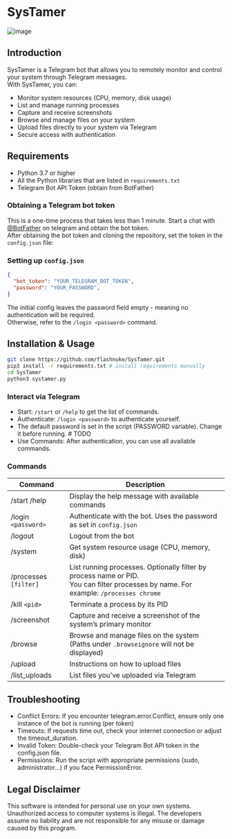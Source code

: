 # SysTamer
![image](https://github.com/user-attachments/assets/34ea1223-1d90-4238-9536-a8cd74e964b9)

## Introduction

SysTamer is a Telegram bot that allows you to remotely monitor and control your system through Telegram messages. 
</br> With SysTamer, you can:

* Monitor system resources (CPU, memory, disk usage)
* List and manage running processes
* Capture and receive screenshots
* Browse and manage files on your system
* Upload files directly to your system via Telegram
* Secure access with authentication

## Requirements

* Python 3.7 or higher
* All the Python libraries that are listed in `requirements.txt`
* Telegram Bot API Token (obtain from BotFather)

### Obtaining a Telegram bot token
This is a one-time process that takes less than 1 minute. Start a chat with [@BotFather](https://core.telegram.org/bots/faq#how-do-i-create-a-bot) on telegram and obtain the bot token.
</br>
After obtaining the bot token and cloning the repository, set the token in the `config.json` file:

### Setting up `config.json`
```json
{
  "bot_token": "YOUR_TELEGRAM_BOT_TOKEN",
  "password": "YOUR_PASSWORD",
}
```
The initial config leaves the password field empty - meaning no authentication will be required.</br>
Otherwise, refer to the `/login <password>` command.

## Installation & Usage
```bash
git clone https://github.com/flashnuke/SysTamer.git
pip3 install -r requirements.txt # install requirements manually
cd SysTamer
python3 systamer.py
```

### Interact via Telegram
* Start: `/start` or `/help` to get the list of commands.
* Authenticate: `/login <password>` to authenticate yourself.
* The default password is set in the script (PASSWORD variable). Change it before running. # TODO 
* Use Commands: After authentication, you can use all available commands.

### Commands
| Command | Description |
|----------|---------------|
| /start  /help   | Display the help message with available commands     |
| /login `<password> `    | Authenticate with the bot. Uses the password as set in `config.json`   |
| /logout   | Logout from the bot     |
| /system     | Get system resource usage (CPU, memory, disk)   |
| /processes `[filter]`   | List running processes. Optionally filter by process name or PID. </br> You can filter processes by name. For example: `/processes chrome`     |
| /kill `<pid>`    | Terminate a process by its PID   |
| /screenshot   | Capture and receive a screenshot of the system’s primary monitor     |
| /browse     | Browse and manage files on the system (Paths under `.browseignore` will not be displayed)   |
| /upload     | Instructions on how to upload files   |
| /list_uploads     | List files you’ve uploaded via Telegram   |


## Troubleshooting
* Conflict Errors: If you encounter telegram.error.Conflict, ensure only one instance of the bot is running (per token)
* Timeouts: If requests time out, check your internet connection or adjust the timeout_duration.
* Invalid Token: Double-check your Telegram Bot API token in the config.json file.
* Permissions: Run the script with appropriate permissions (sudo, administrator...) if you face PermissionError.

## Legal Disclaimer
This software is intended for personal use on your own systems. Unauthorized access to computer systems is illegal. The developers assume no liability and are not responsible for any misuse or damage caused by this program.
